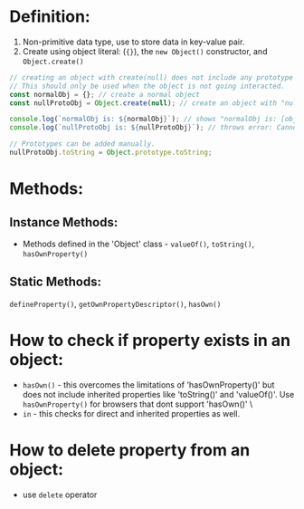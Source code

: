 # Definition:
1. Non-primitive data type, use to store data in key-value pair.
2. Create using object literal: (`{}`), the `new Object()` constructor, and `Object.create()`
```javascript
// creating an object with create(null) does not include any prototype like toString(), valueOf(), hasOwn().
// This should only be used when the object is not going interacted.
const normalObj = {}; // create a normal object
const nullProtoObj = Object.create(null); // create an object with "null" prototype

console.log(`normalObj is: ${normalObj}`); // shows "normalObj is: [object Object]"
console.log(`nullProtoObj is: ${nullProtoObj}`); // throws error: Cannot convert object to primitive value

// Prototypes can be added manually.
nullProtoObj.toString = Object.prototype.toString;
```

# Methods:

## Instance Methods:
* Methods defined in the 'Object' class - `valueOf()`, `toString()`, `hasOwnProperty()`

## Static Methods:
`defineProperty()`, `getOwnPropertyDescriptor()`, `hasOwn()`

# How to check if property exists in an object:
* `hasOwn()` - this overcomes the limitations of 'hasOwnProperty()' but does not include inherited properties like 'toString()' and 'valueOf()'. Use `hasOwnProperty()` for browsers that dont support 'hasOwn()' \
* `in` - this checks for direct and inherited properties as well.

# How to delete property from an object:
* use `delete` operator
